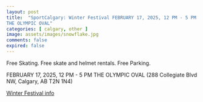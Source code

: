 ```yaml
---
layout: post
title:  "SportCalgary: Winter Festival FEBRUARY 17, 2025, 12 PM - 5 PM
THE OLYMPIC OVAL"
categories: [ calgary, other ]
image: assets/images/snowflake.jpg
comments: false
expired: false
---
```


Free Skating.  Free skate and helmet rentals. Free Parking.

FEBRUARY 17, 2025, 12 PM - 5 PM
THE OLYMPIC OVAL (288 Collegiate Blvd NW, Calgary, AB T2N 1N4)

[Winter Festival info](https://sportcalgary.ca/winter-festival-2025)
